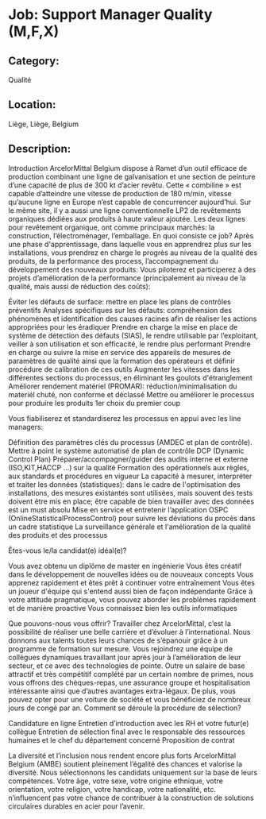 # Job: Support Manager Quality (M,F,X)
## Category: 
Qualité
## Location: 
Liège, Liège, Belgium
## Description:
Introduction
ArcelorMittal Belgium dispose à Ramet d’un outil efficace de production combinant une ligne de galvanisation et une section de peinture d’une capacité de plus de 300 kt d’acier revêtu. Cette « combiline » est capable d’atteindre une vitesse de production de 180 m/min, vitesse qu’aucune ligne en Europe n’est capable de concurrencer aujourd’hui. Sur le même site, il y a aussi une ligne conventionnelle LP2 de revêtements organiques dédiées aux produits à haute valeur ajoutée. Les deux lignes pour revêtement organique, ont comme principaux marchés: la construction, l’électroménager, l’emballage. 
En quoi consiste ce job?
Après une phase d'apprentissage, dans laquelle vous en apprendrez plus sur les installations, vous prendrez en charge le progrès au niveau de la qualité des produits, de la performance des process, l’accompagnement du développement des nouveaux produits:
Vous piloterez et participerez à des projets d’amélioration de la performance (principalement au niveau de la qualité, mais aussi de réduction des coûts): 

Éviter les défauts de surface: mettre en place les plans de contrôles préventifs
Analyses spécifiques sur les défauts: compréhension des phénomènes et identification des causes racines afin de réaliser les actions appropriées pour les éradiquer
Prendre en charge la mise en place de système de détection des défauts (SIAS), le rendre utilisable par l’exploitant, veiller à son utilisation et son efficacité, le rendre plus performant
Prendre en charge ou suivre la mise en service des appareils de mesures de paramètres de qualité ainsi que la formation des opérateurs et définir procédure de calibration de ces outils
Augmenter les vitesses dans les différentes sections du processus, en éliminant les goulots d'étranglement
Améliorer rendement matériel (PROMAR): réduction/minimalisation  du materiél chuté, non conforme et déclassé
Mettre ou améliorer le processus pour produire les produits 1er choix du premier coup

Vous fiabiliserez et standardiserez les processus en appui avec les line managers: 

Définition des paramètres clés du processus (AMDEC et plan de contrôle). Mettre à point le système automatisé de plan de contrôle DCP (Dynamic Control Plan)
Préparer/accompagner/guider des audits interne et externe (ISO,KIT,HACCP …) sur la qualité
Formation des opérationnels aux règles, aux standards et procédures en vigueur
La capacité à mesurer, interpréter et traiter les données (statistiques): dans le cadre de l'optimisation des installations, des mesures existantes sont utilisées, mais souvent des tests doivent être mis en place; être capable de bien travailler avec des données est un must absolu
Mise en service et entretenir l’application OSPC (OnlineStatisticalProcessControl) pour suivre les déviations du procès dans un cadre statistique
La surveillance générale et l'amélioration de la qualité des produits et des processus

Êtes-vous le/la candidat(e) idéal(e)?

Vous avez obtenu un diplôme de master en ingénierie
Vous êtes créatif dans le développement de nouvelles idées ou de nouveaux concepts
Vous apprenez rapidement et êtes prêt à continuer votre entraînement
Vous êtes un joueur d'équipe qui s'entend aussi bien de façon indépendante
Grâce à votre attitude pragmatique, vous pouvez aborder les problèmes rapidement et de manière proactive
Vous connaissez bien les outils informatiques

Que pouvons-nous vous offrir?
Travailler chez ArcelorMittal, c’est la possibilité de réaliser une belle carrière et d’évoluer à l’international. Nous donnons aux talents toutes leurs chances de s’épanouir grâce à un programme de formation sur mesure. Vous rejoindrez une équipe de collègues dynamiques travaillant jour après jour à l’amélioration de leur secteur, et ce avec des technologies de pointe.
Outre un salaire de base attractif et très compétitif complété par un certain nombre de primes, nous vous offrons des chèques-repas, une assurance groupe et hospitalisation intéressante ainsi que d’autres avantages extra-légaux. De plus, vous pouvez opter pour une voiture de société et vous bénéficiez de nombreux jours de congé par an.
Comment se déroule la procédure de sélection?

Candidature en ligne
Entretien d’introduction avec les RH et votre futur(e) collègue
Entretien de sélection final avec le responsable des ressources humaines et le chef du département concerné
Proposition de contrat

La diversité et l’inclusion nous rendent encore plus forts
ArcelorMittal Belgium (AMBE) soutient pleinement l’égalité des chances et valorise la diversité. Nous sélectionnons les candidats uniquement sur la base de leurs compétences. Votre âge, votre sexe, votre origine ethnique, votre orientation, votre religion, votre handicap, votre nationalité, etc. n’influencent pas votre chance de contribuer à la construction de solutions circulaires durables en acier pour l’avenir.
